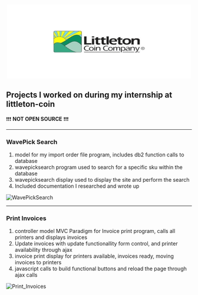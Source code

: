 <p align="center">
<img src="littletoncoin.png" alt="(LCC)" width="500" height="200">
</p>

## Projects I worked on during my internship at littleton-coin

❗❗❗ **NOT OPEN SOURCE** ❗❗❗

---
### WavePick Search
1. model for my import order file program, includes db2 function calls to database
2. wavepicksearch program used to search for a specific sku within the database
3. wavepicksearch display used to display the site and perform the search
4. Included documentation I researched and wrote up

![WavePickSearch](WavePickSearch/WavePickSearch.png)

---
### Print Invoices
1. controller model MVC Paradigm for Invoice print program, calls all printers and displays invoices
2. Update invoices with update functionallity form control, and printer availability through ajax
3. invoice print display for printers available, invoices ready, moving invoices to printers
4. javascript calls to build functional buttons and reload the page through ajax calls

![Print_Invoices](PrintInvoices/Print_Invoices.png)
